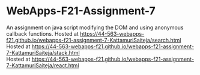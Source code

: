 # WebApps-F21-Assignment-7
An assignment on java script modifying the DOM and using anonymous callback functions.
Hosted at 
https://44-563-webapps-f21.github.io/webapps-f21-assignment-7-KattamuriSaiteja/search.html<br>
Hosted at
https://44-563-webapps-f21.github.io/webapps-f21-assignment-7-KattamuriSaiteja/stack.html<br>
Hosted at
https://44-563-webapps-f21.github.io/webapps-f21-assignment-7-KattamuriSaiteja/react.html
